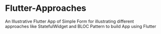 # Flutter-Approaches
An Illustrative Flutter App of Simple Form for illustrating different approaches like StatefulWidget and BLOC Pattern to build App using Flutter
